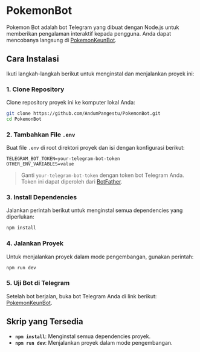 # PokemonBot

Pokemon Bot adalah bot Telegram yang dibuat dengan Node.js untuk memberikan pengalaman interaktif kepada pengguna. Anda dapat mencobanya langsung di [PokemonKeunBot](https://t.me/PokemonKeunBot).

## Cara Instalasi
Ikuti langkah-langkah berikut untuk menginstal dan menjalankan proyek ini:

### 1. Clone Repository
Clone repository proyek ini ke komputer lokal Anda:
```bash
git clone https://github.com/AndumPangestu/PokemonBot.git
cd PokemonBot
```

### 2. Tambahkan File `.env`
Buat file `.env` di root direktori proyek dan isi dengan konfigurasi berikut:
```
TELEGRAM_BOT_TOKEN=your-telegram-bot-token
OTHER_ENV_VARIABLES=value
```
> Ganti `your-telegram-bot-token` dengan token bot Telegram Anda. Token ini dapat diperoleh dari [BotFather](https://t.me/botfather).

### 3. Install Dependencies
Jalankan perintah berikut untuk menginstal semua dependencies yang diperlukan:
```bash
npm install
```

### 4. Jalankan Proyek
Untuk menjalankan proyek dalam mode pengembangan, gunakan perintah:
```bash
npm run dev
```

### 5. Uji Bot di Telegram
Setelah bot berjalan, buka bot Telegram Anda di link berikut: [PokemonKeunBot](https://t.me/PokemonKeunBot).

## Skrip yang Tersedia
- **`npm install`**: Menginstal semua dependencies proyek.
- **`npm run dev`**: Menjalankan proyek dalam mode pengembangan.
